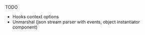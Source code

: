 TODO

- Hooks context options
- Unmarshal (json stream parser with events, object instantiator component)
